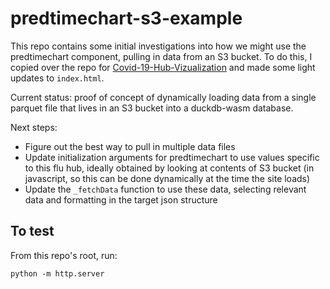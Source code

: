 # predtimechart-s3-example

This repo contains some initial investigations into how we might use the predtimechart component, pulling in data from an S3 bucket.  To do this, I copied over the repo for [Covid-19-Hub-Vizualization](https://github.com/reichlab/Covid-19-Hub-Vizualization) and made some light updates to `index.html`.

Current status: proof of concept of dynamically loading data from a single parquet file that lives in an S3 bucket into a duckdb-wasm database.

Next steps:
 - Figure out the best way to pull in multiple data files
 - Update initialization arguments for predtimechart to use values specific to this flu hub, ideally obtained by looking at contents of S3 bucket (in javascript, so this can be done dynamically at the time the site loads)
 - Update the `_fetchData` function to use these data, selecting relevant data and formatting in the target json structure

## To test

From this repo's root, run:

```
python -m http.server
```
